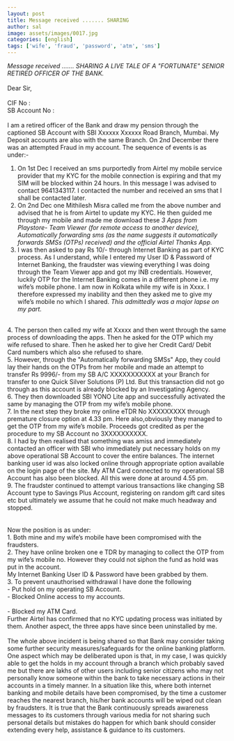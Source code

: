 ```yaml
---
layout: post
title: Message received ....... SHARING
author: sal
image: assets/images/0017.jpg
categories: [english]
tags: ['wife', 'fraud', 'password', 'atm', 'sms']
---
```

*Message received  ....... SHARING A LIVE TALE OF A "FORTUNATE" SENIOR RETIRED OFFICER OF THE BANK.*  <br>
   <br>
 Dear Sir,  <br>
   <br>
 CIF No :  <br>
 SB Account No :  <br>
   <br>
 I am a retired officer of the Bank and draw my pension through the captioned SB Account with SBI Xxxxxx Xxxxxx Road Branch, Mumbai. My Deposit accounts are also with the same Branch. On 2nd December there was an attempted Fraud in my account. The sequence of events is as under:-  <br>
 1. On 1st Dec I received an sms purportedly from Airtel my mobile service provider that my KYC for the mobile connection is expiring and that my SIM will be blocked within 24 hours. In this message I was advised to contact 9641343117. I contacted the number and received an sms that I shall be contacted later.  <br>
 2. On 2nd Dec one Mithilesh Misra called me from the above number and advised that he is from Airtel to update my KYC. He then guided me through my mobile and made me download these *3 Apps from Playstore- Team Viewer (for remote access to another device), Automatically forwarding sms (as the name suggests it automatically forwards SMSs (OTPs) received) and the official Airtel Thanks App.*  <br>
 3. I was then asked to pay Rs 10/- through Internet Banking as part of KYC process. As I understand, while I entered my User ID & Password of Internet Banking, the fraudster was viewing everything I was doing through the Team Viewer app and got my INB credentials. However, luckily OTP for the Internet Banking comes in a different phone i.e. my wife’s mobile phone. I am now in Kolkata while my wife is in Xxxx. I therefore expressed my inability and then they asked me to give my wife’s mobile no which I shared. *This admittedly was a major lapse on my part.*  <br>
   <br>
 4. The person then called my wife at Xxxxx and then went through the same process of downloading the apps. Then he asked for the OTP which my wife refused to share. Then he asked her to give her Credit Card/ Debit Card numbers which also she refused to share.  <br>
 5. However, through the "Automatically forwarding SMSs" App, they could lay their hands on the OTPs from her mobile and made an attempt to transfer Rs 9996/- from my SB A/C XXXXXXXXXXX at your Branch for transfer to one Quick Silver Solutions (P) Ltd. But this transaction did not go through as this account is already blocked by an Investigating Agency.  <br>
 6. They then downloaded SBI YONO Lite app and successfully activated the same by managing the OTP from my wife’s mobile phone.  <br>
 7. In the next step they broke my online eTDR No XXXXXXXXX through premature closure option at 4.33 pm. Here also,obviously they managed to get the OTP from my wife’s mobile. Proceeds got credited as per the procedure to my SB Account no 3XXXXXXXXXX.  <br>
 8. I had by then realised that something was amiss and immediately contacted an officer with SBI who immediately put necessary holds on my above operational SB Account to cover the entire balances. The internet banking user id was also locked online through appropriate option available on the login page of the site. My ATM Card connected to my operational SB Account has also been blocked. All this were done at around 4.55 pm.  <br>
 9. The fraudster continued to attempt various transactions like changing SB Account type to Savings Plus Account, registering on random gift card sites etc but ultimately we assume that he could not make much headway and stopped.  <br>
   <br>
   <br>
 Now the position is as under:  <br>
 1. Both mine and my wife’s mobile have been compromised with the fraudsters.  <br>
 2. They have online broken one e TDR by managing to collect the OTP from my wife’s mobile no. However they could not siphon the fund as hold was put in the account.  <br>
 My Internet Banking User ID & Password have been grabbed by them.  <br>
 3. To prevent unauthorised withdrawal I have done the following  <br>
 - Put hold on my operating SB Account.  <br>
 - Blocked Online access to my accounts.  <br>
   <br>
 - Blocked my ATM Card.  <br>
 Further Airtel has confirmed that no KYC updating process was initiated by them. Another aspect, the three apps have since been uninstalled by me.  <br>
   <br>
 The whole above incident is being shared so that Bank may consider taking some further security measures/safeguards for the online banking platform. One aspect which may be deliberated upon is that, in my case, I was quickly able to get the holds in my account through a branch which probably saved me but there are lakhs of other users including senior citizens who may not personally know someone within the bank to take necessary actions in their accounts in a timely manner. In a situation like this, where both internet banking and mobile details have been compromised, by the time a customer reaches the nearest branch, his/her bank accounts will be wiped out clean by fraudsters. It is true that the Bank continuously spreads awareness messages to its customers through various media for not sharing such personal details but mistakes do happen for which bank should consider extending every help, assistance & guidance to its customers.